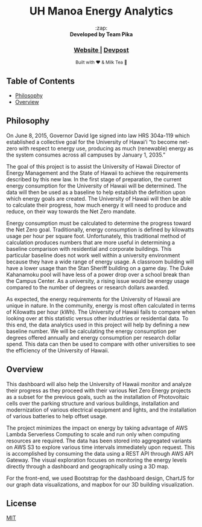 <h1 align="center">UH Manoa Energy Analytics</h1>

<div align="center">
	:zap:
</div>
<div align="center">
  <strong>Developed by Team Pika</strong>
</div>

<div align="center">
  <h3>
  	<a href="https://hacc2018.github.io/Team-Pika/">
      Website
    </a>
  	<span> | </span>
    <a href="https://devpost.com/software/uh-manoa-energy-analytics">
      Devpost
    </a>
  </h3>
</div>

<div align="center">
  <sub>Built with ❤ & Milk Tea 🍵
</div>

## Table of Contents
- [Philosophy](#philosophy)
- [Overview](#overview)

## Philosophy
On June 8, 2015, Governor David Ige signed into law HRS 304a-119 which established a collective goal for the University of Hawai‘i “to become net-zero with respect to energy use, producing as much (renewable) energy as the system consumes across all campuses by January 1, 2035.”

The goal of this project is to assist the University of Hawaii Director of Energy Management and the State of Hawaii to achieve the requirements described by this new law.  In the first stage of preparation, the current energy consumption for the University of Hawaii will be determined.  The data will then be used as a baseline to help establish the definition upon which energy goals are created.  The University of Hawaii will then be able to calculate their progress, how much energy it will need to produce and reduce, on their way towards the Net Zero mandate.  

Energy consumption must be calculated to determine the progress toward the Net Zero goal.  Traditionally, energy consumption is defined by kilowatts usage per hour per square foot.  Unfortunately, this traditional method of calculation produces numbers that are more useful in determining a baseline comparison with residential and corporate buildings. This particular baseline does not work well within a university environment because they have a wide range of energy usage.  A classroom building will have a lower usage than the Stan Sheriff building on a game day.  The Duke Kahanamoku pool will have less of a power drop over a school break than the Campus Center.  As a university, a rising issue would be energy usage compared to the number of degrees or research dollars awarded. 

As expected, the energy requirements for the University of Hawaii are unique in nature.  In the community, energy is most often calculated in terms of Kilowatts per hour (kWh).  The University of Hawaii fails to compare when looking over at this statistic versus other industries or residential data.  To this end, the data analytics used in this project will help by defining a new baseline number.  We will be calculating the energy consumption per degrees offered annually and energy consumption per research dollar spend.  This data can then be used to compare with other universities to see the efficiency of the University of Hawaii.

## Overview

This dashboard will also help the University of Hawaii monitor and analyze their progress as they proceed with their various Net Zero Energy projects as a subset for the previous goals, such as the installation of Photovoltaic cells over the parking structure and various buildings, installation and modernization of various electrical equipment and lights, and the installation of various batteries to help offset usage.

The project minimizes the impact on energy by taking advantage of AWS Lambda Serverless Computing to scale and run only when computing resources are required. The data has been stored into aggregated variants on AWS S3 to explore various time intervals immediately upon request. This is accomplished by consuming the data using a REST API through AWS API Gateway. The visual exploration focuses on monitoring the energy levels directly through a dashboard and geographically using a 3D map.

For the front-end, we used Bootstrap for the dashboard design, ChartJS for our graph data visualizations, and mapbox for our 3D building visualization. 

## License
[MIT](https://tldrlegal.com/license/mit-license)
